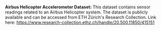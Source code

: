 **Airbus Helicopter Accelerometer Dataset:** 
This dataset contains sensor readings related to an Airbus Helicopter system. The dataset is publicly available and can be accessed from ETH Zürich's Research Collection.
Link here: https://www.research-collection.ethz.ch/handle/20.500.11850/415151
